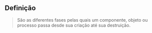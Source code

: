 ## Definição

> São as diferentes fases pelas quais um componente, objeto ou processo passa desde sua criação até sua destruição.


